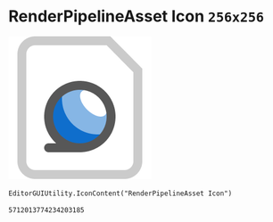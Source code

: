 # RenderPipelineAsset Icon `256x256`
<img src="/img/RenderPipelineAsset%20Icon.png" width=256 height=256>

``` CSharp
EditorGUIUtility.IconContent("RenderPipelineAsset Icon")
```
```
5712013774234203185
```
